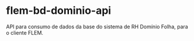 # flem-bd-dominio-api
API para consumo de dados da base do sistema de RH Domínio Folha, para o cliente FLEM.